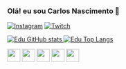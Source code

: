 ### Olá! eu sou Carlos Nascimento 👋

[![Instagram](https://img.shields.io/badge/Instagram-E4405F?style=for-the-badge&logo=instagram&logoColor=white)](https://instagram.com/eduxavz)
[![Twitch](https://img.shields.io/badge/Twitch-9146FF?style=for-the-badge&logo=twitch&logoColor=white)](https://twitch.tv/eduxavz)

[![Edu GitHub stats](https://github-readme-stats.vercel.app/api?username=eduxavz&show_icons=true&theme=dark&count_private=true)
![Edu Top Langs](https://github-readme-stats.vercel.app/api/top-langs/?username=eduxavz&show_icons=true&theme=dark)](https://github.com/eduxavz/github-readme-stats)

<div style="display: inline-block">
<img src="https://cdn.jsdelivr.net/gh/devicons/devicon/icons/javascript/javascript-original.svg" width="30px"/>
<img src="https://cdn.jsdelivr.net/gh/devicons/devicon/icons/react/react-original.svg" width="30px" />
<img src="https://cdn.jsdelivr.net/gh/devicons/devicon/icons/html5/html5-original.svg" width="30px"/>
<img src="https://cdn.jsdelivr.net/gh/devicons/devicon/icons/php/php-original.svg" width="30px"/>
<img src="https://cdn.jsdelivr.net/gh/devicons/devicon/icons/mysql/mysql-original.svg" width="30px" />
 </div>        
          
